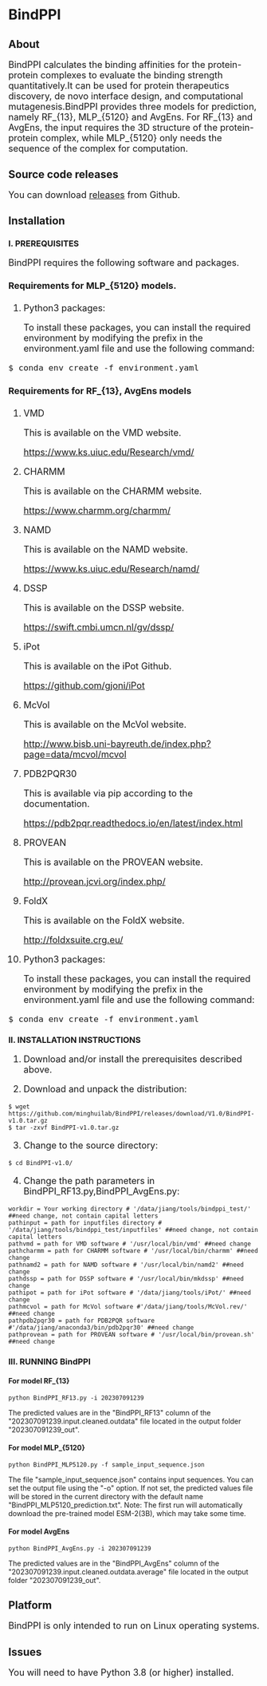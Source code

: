 # BindPPI
## About
<font size=4>

BindPPI calculates the binding affinities for the protein-protein complexes to evaluate the binding strength quantitatively.It can be used for protein therapeutics discovery, de novo interface design, and computational mutagenesis.BindPPI provides three models for prediction, namely RF_{13}, MLP_{5120} and AvgEns. For RF_{13} and AvgEns, the input requires the 3D structure of the protein-protein complex, while MLP_{5120} only needs the sequence of the complex for computation.

</font>

## Source code releases
<font size=4> 
  
You can download [releases](https://github.com/minghuilab/BindPPI/releases/tag/V1.0) from Github.

</font>

## Installation

### I. PREREQUISITES

<font size=4>

BindPPI requires the following software and packages.

#### Requirements for MLP_{5120} models.

1. Python3 packages: 

    To install these packages, you can install the required environment by modifying the prefix in the environment.yaml file and use the following command:

```
$ conda env create -f environment.yaml
```

#### Requirements for RF_{13}, AvgEns models 

1. VMD

   This is available on the VMD website.

   https://www.ks.uiuc.edu/Research/vmd/

2. CHARMM

   This is available on the CHARMM website.

   https://www.charmm.org/charmm/

3. NAMD

   This is available on the NAMD website.

   https://www.ks.uiuc.edu/Research/namd/

4. DSSP

   This is available on the DSSP website.

   https://swift.cmbi.umcn.nl/gv/dssp/

5. iPot

   This is available on the iPot Github.

   https://github.com/gjoni/iPot

6. McVol

   This is available on the McVol website.

   http://www.bisb.uni-bayreuth.de/index.php?page=data/mcvol/mcvol

7. PDB2PQR30

   This is available via pip according to the documentation.

   https://pdb2pqr.readthedocs.io/en/latest/index.html

8. PROVEAN

   This is available on the PROVEAN website.

   http://provean.jcvi.org/index.php/

9. FoldX

   This is available on the FoldX website.

   http://foldxsuite.crg.eu/
   
10. Python3 packages: 

    To install these packages, you can install the required environment by modifying the prefix in the environment.yaml file and use the following command:

```
$ conda env create -f environment.yaml
```

</font>

### II. INSTALLATION INSTRUCTIONS

<font size=4>

1. Download and/or install the prerequisites described above.

2. Download and unpack the distribution:

</font>

```
$ wget https://github.com/minghuilab/BindPPI/releases/download/V1.0/BindPPI-v1.0.tar.gz
$ tar -zxvf BindPPI-v1.0.tar.gz
```

<font size=4>

3. Change to the source directory:

</font>

```
$ cd BindPPI-v1.0/
```

<font size=4>

4. Change the path parameters in BindPPI_RF13.py,BindPPI_AvgEns.py:

</font>

```
workdir = Your working directory # '/data/jiang/tools/bindppi_test/' ##need change, not contain capital letters
pathinput = path for inputfiles directory # '/data/jiang/tools/bindppi_test/inputfiles' ##need change, not contain capital letters
pathvmd = path for VMD software # '/usr/local/bin/vmd' ##need change
pathcharmm = path for CHARMM software # '/usr/local/bin/charmm' ##need change
pathnamd2 = path for NAMD software # '/usr/local/bin/namd2' ##need change
pathdssp = path for DSSP software # '/usr/local/bin/mkdssp' ##need change
pathipot = path for iPot software # '/data/jiang/tools/iPot/' ##need change
pathmcvol = path for McVol software #'/data/jiang/tools/McVol.rev/' ##need change
pathpdb2pqr30 = path for PDB2PQR software #'/data/jiang/anaconda3/bin/pdb2pqr30' ##need change
pathprovean = path for PROVEAN software # '/usr/local/bin/provean.sh' ##need change
```

### III. RUNNING BindPPI

#### For model RF_{13}
```
python BindPPI_RF13.py -i 202307091239
```
The predicted values are in the "BindPPI_RF13" column of the "202307091239.input.cleaned.outdata" file located in the output folder "202307091239_out".

#### For model MLP_{5120}
```
python BindPPI_MLP5120.py -f sample_input_sequence.json
```
The file "sample_input_sequence.json" contains input sequences. You can set the output file using the "-o" option. If not set, the predicted values file will be stored in the current directory with the default name "BindPPI_MLP5120_prediction.txt". Note: The first run will automatically download the pre-trained model ESM-2(3B), which may take some time.

#### For model AvgEns
```
python BindPPI_AvgEns.py -i 202307091239
```
The predicted values are in the "BindPPI_AvgEns" column of the "202307091239.input.cleaned.outdata.average" file located in the output folder "202307091239_out".

## Platform

<font size=4>

BindPPI is only intended to run on Linux operating systems.

</font>

## Issues

<font size=4>

You will need to have Python 3.8 (or higher) installed.

</font>
